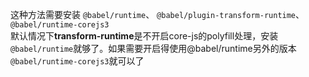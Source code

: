 这种方法需要安装
``@babel/runtime``、
``@babel/plugin-transform-runtime``、
``@babel/runtime-corejs3``  
默认情况下**transform-runtime**是不开启core-js的polyfill处理，安装``@babel/runtime``就够了。如果需要开启得使用@babel/runtime另外的版本``@babel/runtime-corejs3``就可以了